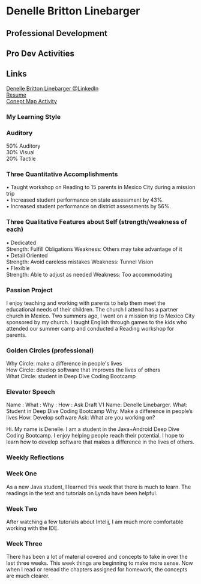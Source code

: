 # Denelle Britton Linebarger
## Professional Development

## Pro Dev Activities


## Links  
   
[Denelle Britton Linebarger @LinkedIn](https://www.linkedin.com/in/denelle-b-ba7629183/)  
[Resume](resume.md)   
[Conept Map Activity](conceptmap.pdf)  





### My Learning Style

### Auditory
50% Auditory  
30% Visual  
20% Tactile  


### Three Quantitative Accomplishments  
•	Taught workshop on Reading to 15 parents in Mexico City during a mission trip  
•	Increased student performance on state assessment by 43%.  
•	Increased student performance on district assessments by 56%.  

### Three Qualitative Features about Self (strength/weakness of each)  
•	Dedicated  
Strength: Fulfill Obligations   Weakness: Others may take advantage of it  
•	Detail Oriented  
Strength: Avoid careless mistakes Weakness: Tunnel Vision  
•	Flexible   
Strength: Able to adjust as needed Weakness: Too accommodating  


### Passion Project    
I enjoy teaching and working with parents to help them meet the educational needs of their children. The church I attend has a partner church in Mexico. Two summers ago, I went on a mission trip to Mexico City sponsored by my church. I taught English through games to the kids who attended our summer camp and conducted a Reading workshop for parents.  
	

### Golden Circles (professional)  

Why Circle: make a difference in people's lives  
How Circle: develop software that improves the lives of others  
What Circle: student in Deep Dive Coding Bootcamp

 
### Elevator Speech
Name : What : Why : How : Ask
Draft V1
Name:  Denelle Linebarger.
What:  Student in Deep Dive Coding Bootcamp
Why: Make a difference in people’s lives
How: Develop software
Ask: What are you working on?  

Hi. My name is Denelle. I am a student in the Java+Android Deep Dive Coding Bootcamp. I enjoy helping people reach their potential. I hope to learn how to develop software that makes a difference in the lives of others.


### Weekly Reflections

### Week One  
As a new Java student, I learned this week that there is much to learn. The readings in the text and tutorials on Lynda have been helpful.

### Week Two
After watching a few tutorials about Intelij, I am much more comfortable working with the IDE. 

### Week Three 
There has been a lot of material covered and concepts to take in over the last three weeks. This week things are beginning to make 
more sense.  Now when I read or reread the chapters assigned for homework, the concepts are much clearer.








